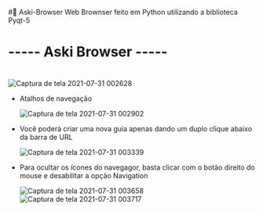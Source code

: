#🔘 Aski-Browser
Web Brownser feito em Python utilizando a biblioteca Pyqt-5

# ----- Aski Browser ----- <h1>

  ![Captura de tela 2021-07-31 002628](https://user-images.githubusercontent.com/62958588/127722914-c6b0d30f-ce47-42a4-804b-4247a6a4f61f.png)
  
  
* Atalhos de navegação
  
  ![Captura de tela 2021-07-31 002902](https://user-images.githubusercontent.com/62958588/127722981-fa0771cd-18be-41f8-b08c-b0d2373e3f4a.png)
 
* Você poderá criar uma nova guia apenas dando um duplo clique abaixo da barra de URL
  
  ![Captura de tela 2021-07-31 003339](https://user-images.githubusercontent.com/62958588/127723130-2b2e23a3-99cf-4e55-8260-44d7faf555ac.png)
  
* Para ocultar os ícones do navegagor, basta clicar com o botão direito do mouse e desabilitar a opção Navigation
  
  ![Captura de tela 2021-07-31 003658](https://user-images.githubusercontent.com/62958588/127723281-162ccc0a-5ce0-4efa-9c59-7274974f1fe5.png)
  ![Captura de tela 2021-07-31 003717](https://user-images.githubusercontent.com/62958588/127723288-696a90b5-488f-43c0-9209-1c45f990a78e.png)

